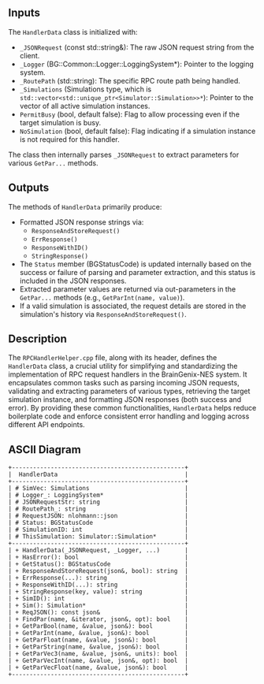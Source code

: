 ## Inputs

The `HandlerData` class is initialized with:
*   `_JSONRequest` (const std::string&): The raw JSON request string from the client.
*   `_Logger` (BG::Common::Logger::LoggingSystem\*): Pointer to the logging system.
*   `_RoutePath` (std::string): The specific RPC route path being handled.
*   `_Simulations` (Simulations type, which is `std::vector<std::unique_ptr<Simulator::Simulation>>*`): Pointer to the vector of all active simulation instances.
*   `PermitBusy` (bool, default false): Flag to allow processing even if the target simulation is busy.
*   `NoSimulation` (bool, default false): Flag indicating if a simulation instance is not required for this handler.

The class then internally parses `_JSONRequest` to extract parameters for various `GetPar...` methods.

## Outputs

The methods of `HandlerData` primarily produce:
*   Formatted JSON response strings via:
    *   `ResponseAndStoreRequest()`
    *   `ErrResponse()`
    *   `ResponseWithID()`
    *   `StringResponse()`
*   The `Status` member (BGStatusCode) is updated internally based on the success or failure of parsing and parameter extraction, and this status is included in the JSON responses.
*   Extracted parameter values are returned via out-parameters in the `GetPar...` methods (e.g., `GetParInt(name, value)`).
*   If a valid simulation is associated, the request details are stored in the simulation's history via `ResponseAndStoreRequest()`.

## Description

The `RPCHandlerHelper.cpp` file, along with its header, defines the `HandlerData` class, a crucial utility for simplifying and standardizing the implementation of RPC request handlers in the BrainGenix-NES system. It encapsulates common tasks such as parsing incoming JSON requests, validating and extracting parameters of various types, retrieving the target simulation instance, and formatting JSON responses (both success and error). By providing these common functionalities, `HandlerData` helps reduce boilerplate code and enforce consistent error handling and logging across different API endpoints.

## ASCII Diagram

```
+-------------------------------------------------+
|  HandlerData                                    |
+-------------------------------------------------+
| # SimVec: Simulations                           |
| # Logger_: LoggingSystem*                       |
| # JSONRequestStr: string                        |
| # RoutePath_: string                            |
| # RequestJSON: nlohmann::json                   |
| # Status: BGStatusCode                          |
| # SimulationID: int                             |
| # ThisSimulation: Simulator::Simulation*        |
+-------------------------------------------------+
| + HandlerData(_JSONRequest, _Logger, ...)       |
| + HasError(): bool                              |
| + GetStatus(): BGStatusCode                     |
| + ResponseAndStoreRequest(json&, bool): string  |
| + ErrResponse(...): string                      |
| + ResponseWithID(...): string                   |
| + StringResponse(key, value): string            |
| + SimID(): int                                  |
| + Sim(): Simulation*                            |
| + ReqJSON(): const json&                        |
| + FindPar(name, &iterator, json&, opt): bool    |
| + GetParBool(name, &value, json&): bool         |
| + GetParInt(name, &value, json&): bool          |
| + GetParFloat(name, &value, json&): bool        |
| + GetParString(name, &value, json&): bool       |
| + GetParVec3(name, &value, json&, units): bool  |
| + GetParVecInt(name, &value, json&, opt): bool  |
| + GetParVecFloat(name, &value, json&): bool     |
+-------------------------------------------------+
```
